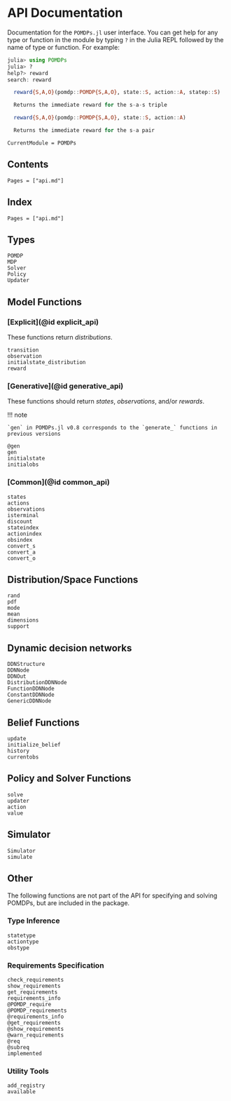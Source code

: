 # API Documentation

Documentation for the `POMDPs.jl` user interface. You can get help for any type or
function in the module by typing `?` in the Julia REPL followed by the name of
type or function. For example:

```julia
julia> using POMDPs
julia> ?
help?> reward
search: reward

  reward{S,A,O}(pomdp::POMDP{S,A,O}, state::S, action::A, statep::S)

  Returns the immediate reward for the s-a-s triple

  reward{S,A,O}(pomdp::POMDP{S,A,O}, state::S, action::A)

  Returns the immediate reward for the s-a pair

```

```@meta
CurrentModule = POMDPs
```

## Contents

```@contents
Pages = ["api.md"]
```


## Index

```@index
Pages = ["api.md"]
```


## Types

```@docs
POMDP
MDP
Solver
Policy
Updater
```

## Model Functions

### [Explicit](@id explicit_api)

These functions return *distributions*.

```@docs
transition
observation
initialstate_distribution
reward
```

### [Generative](@id generative_api)

These functions should return *states*, *observations*, and/or *rewards*.

!!! note

    `gen` in POMDPs.jl v0.8 corresponds to the `generate_` functions in previous versions

```@docs
@gen
gen
initialstate
initialobs
```

### [Common](@id common_api)

```@docs
states
actions
observations
isterminal
discount
stateindex
actionindex
obsindex
convert_s
convert_a
convert_o
```

## Distribution/Space Functions

```@docs
rand
pdf
mode
mean
dimensions
support
```

## Dynamic decision networks

```@docs
DDNStructure
DDNNode
DDNOut
DistributionDDNNode
FunctionDDNNode
ConstantDDNNode
GenericDDNNode
```

## Belief Functions

```@docs
update
initialize_belief
history
currentobs
```

## Policy and Solver Functions

```@docs
solve
updater
action
value
```

## Simulator

```@docs
Simulator
simulate
```

## Other

The following functions are not part of the API for specifying and solving POMDPs, but are included in the package.

### Type Inference

```@docs
statetype
actiontype
obstype
```

### Requirements Specification
```@docs
check_requirements
show_requirements
get_requirements
requirements_info
@POMDP_require
@POMDP_requirements
@requirements_info
@get_requirements
@show_requirements
@warn_requirements
@req
@subreq
implemented
```

### Utility Tools

```@docs
add_registry
available
```
